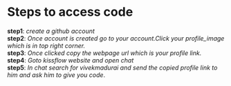                         
# Steps to  access code 
**step1**:
*create a github account*  
**step2**:
*Once account is created go to your account.Click your profile_image which is in top right corner.*   
**step3**:
*Once clicked copy the webpage url which is your profile link.*  
**step4**:
*Goto kissflow website and open chat*  
**step5**:
*In chat search for vivekmadurai and send the copied profile link to him and ask him to give you code*. 




          
